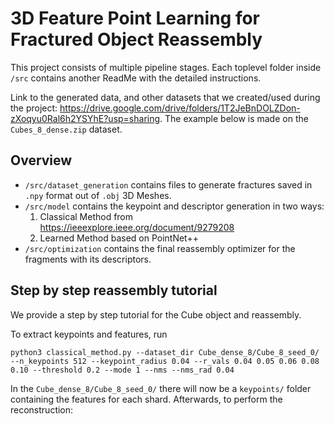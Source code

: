 # 3D Feature Point Learning for Fractured Object Reassembly

This project consists of multiple pipeline stages. Each toplevel folder inside `/src` contains another ReadMe with the detailed instructions.

Link to the generated data, and other datasets that we created/used during the project: https://drive.google.com/drive/folders/1T2JeBnDOLZDon-zXoqyu0Ral6h2YSYhE?usp=sharing. The example below is made on the `Cubes_8_dense.zip` dataset.

## Overview

- `/src/dataset_generation` contains files to generate fractures saved in `.npy` format out of `.obj` 3D Meshes.
- `/src/model` contains the keypoint and descriptor generation in two ways:
    1. Classical Method from https://ieeexplore.ieee.org/document/9279208
    2. Learned Method based on PointNet++
- `/src/optimization` contains the final reassembly optimizer for the fragments with its descriptors. 

## Step by step reassembly tutorial

We provide a step by step tutorial for the Cube object and reassembly.

To extract keypoints and features, run
```
python3 classical_method.py --dataset_dir Cube_dense_8/Cube_8_seed_0/ --n_keypoints 512 --keypoint_radius 0.04 --r_vals 0.04 0.05 0.06 0.08 0.10 --threshold 0.2 --mode 1 --nms --nms_rad 0.04
```

In the `Cube_dense_8/Cube_8_seed_0/` there will now be a `keypoints/` folder containing the features for each shard. Afterwards, to perform the reconstruction:
```
```
